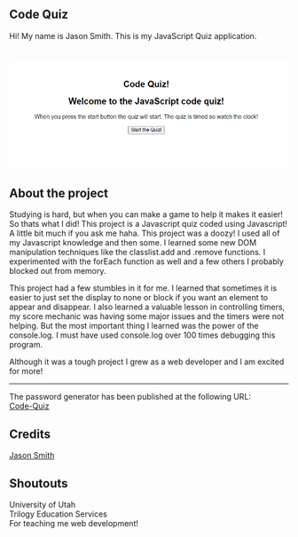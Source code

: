 ## Code Quiz

Hi! My name is Jason Smith. This is my JavaScript Quiz application.

# ![Site Screen Shot](/assets/images/screenshot.png)

## About the project
Studying is hard, but when you can make a game to help it makes it easier! So thats what I did! This project is a Javascript quiz coded using Javascript!
A little bit much if you ask me haha. This project was a doozy! I used all of my Javascript knowledge and then some. I learned some new DOM manipulation techniques like the classlist.add and .remove functions.
I experimented with the forEach function as well and a few others I probably blocked out from memory.

This project had a few stumbles in it for me. I learned that sometimes it is easier to just set the display to none or block if you want an element to appear and disappear. I also learned a valuable lesson in controlling timers, my score mechanic
was having some major issues and the timers were not helping. But the most important thing I learned was the power of the console.log. I must have used console.log over 100 times debugging this program.

Although it was a tough project I grew as a web developer and I am excited for more!

***

The password generator has been published at the following URL:  
[Code-Quiz](https://jasonpsmith180.github.io/password-generator/)

## Credits
[Jason Smith](https://github.com/Jasonpsmith180)

## Shoutouts
University of Utah  
Trilogy Education Services  
For teaching me web development!